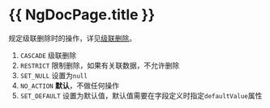 # {{ NgDocPage.title }}

规定级联删除时的操作，详见[级联删除](/documentation/zh-CN/database/reference-delete)。

1. `CASCADE` 级联删除
2. `RESTRICT` 限制删除，如果有关联数据，不允许删除
3. `SET_NULL` 设置为`null`
4. `NO_ACTION` **默认**，不做任何操作
5. `SET_DEFAULT` 设置为默认值，默认值需要在字段定义时指定`defaultValue`属性
